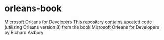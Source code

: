 # orleans-book

Microsoft Orleans for Developers
This repository contains updated code (utilizing Orleans version 8) from the book Microsoft Orleans for Developers by Richard Astbury
